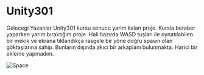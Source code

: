 # Unity301
Gelecegi Yazanlar Unity301 kursu sonucu yarim kalan proje.
Kursla beraber yaparken yarım bıraktığım proje.
Hali hazırda WASD tuşları ile oynatılabilen bir mekik ve ekrana tıklandıkça rasgele bir yöne doğru
spawn olan göktaşlarına sahip.
Bunların dışında akıcı bir arkaplanı bulunmakta. Harici bir ekleme yapmadım.


![Space](https://user-images.githubusercontent.com/80430560/223766693-6a34fc4f-6c58-441c-abdd-a7114d598bca.jpg)
